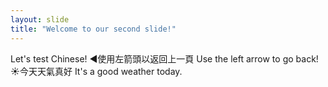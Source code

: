 ```yaml
---
layout: slide
title: "Welcome to our second slide!"
---
```

Let's test Chinese!
◀️使用左箭頭以返回上一頁
Use the left arrow to go back!
☀️今天天氣真好
It's a good weather today.
